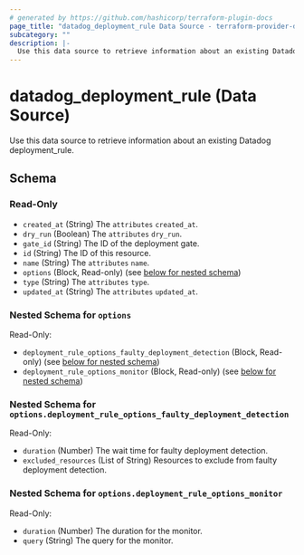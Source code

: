 ```yaml
---
# generated by https://github.com/hashicorp/terraform-plugin-docs
page_title: "datadog_deployment_rule Data Source - terraform-provider-datadog"
subcategory: ""
description: |-
  Use this data source to retrieve information about an existing Datadog deployment_rule.
---
```


# datadog_deployment_rule (Data Source)

Use this data source to retrieve information about an existing Datadog deployment_rule.



<!-- schema generated by tfplugindocs -->
## Schema

### Read-Only

- `created_at` (String) The `attributes` `created_at`.
- `dry_run` (Boolean) The `attributes` `dry_run`.
- `gate_id` (String) The ID of the deployment gate.
- `id` (String) The ID of this resource.
- `name` (String) The `attributes` `name`.
- `options` (Block, Read-only) (see [below for nested schema](#nestedblock--options))
- `type` (String) The `attributes` `type`.
- `updated_at` (String) The `attributes` `updated_at`.

<a id="nestedblock--options"></a>
### Nested Schema for `options`

Read-Only:

- `deployment_rule_options_faulty_deployment_detection` (Block, Read-only) (see [below for nested schema](#nestedblock--options--deployment_rule_options_faulty_deployment_detection))
- `deployment_rule_options_monitor` (Block, Read-only) (see [below for nested schema](#nestedblock--options--deployment_rule_options_monitor))

<a id="nestedblock--options--deployment_rule_options_faulty_deployment_detection"></a>
### Nested Schema for `options.deployment_rule_options_faulty_deployment_detection`

Read-Only:

- `duration` (Number) The wait time for faulty deployment detection.
- `excluded_resources` (List of String) Resources to exclude from faulty deployment detection.


<a id="nestedblock--options--deployment_rule_options_monitor"></a>
### Nested Schema for `options.deployment_rule_options_monitor`

Read-Only:

- `duration` (Number) The duration for the monitor.
- `query` (String) The query for the monitor.
